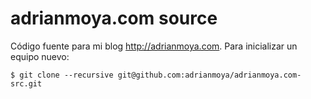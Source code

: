 # adrianmoya.com source

Código fuente para mi blog http://adrianmoya.com. Para inicializar un equipo nuevo:

`$ git clone --recursive git@github.com:adrianmoya/adrianmoya.com-src.git`
